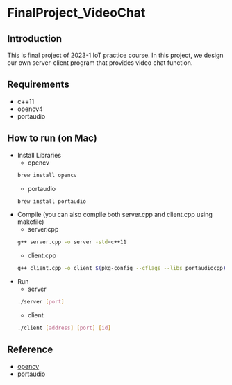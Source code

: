 # FinalProject_VideoChat

## Introduction
This is final project of 2023-1 IoT practice course. In this project, we design our own server-client program that provides video chat function.

## Requirements
- c++11
- opencv4
- portaudio

## How to run (on Mac)
- Install Libraries
  - opencv
  ```bash
  brew install opencv
  ```
  - portaudio
  ```bash
  brew install portaudio
  ```
- Compile (you can also compile both server.cpp and client.cpp using makefile)
  - server.cpp
  ```bash
  g++ server.cpp -o server -std=c++11
  ```
  - client.cpp
  ```bash
  g++ client.cpp -o client $(pkg-config --cflags --libs portaudiocpp) $(pkg-config --cflags --libs opencv4) -std=c++11
  ```
- Run
  - server
  ```bash
  ./server [port]
  ```
  - client
  ```bash
  ./client [address] [port] [id]
  ```

## Reference
- [opencv](https://opencv.org/)
- [portaudio](http://www.portaudio.com/)
